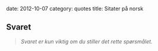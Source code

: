 date:    2012-10-07
category: quotes
title: Sitater på norsk
## Svaret
<blockquote>

<cite>
Svaret er kun viktig om du stiller det rette sp&oslash;rsm&aring;let.
</cite>

</blockquote>
